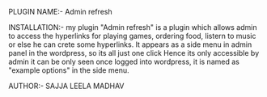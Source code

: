 PLUGIN NAME:-
Admin refresh

INSTALLATION:-
my plugin "Admin refresh" is a plugin which allows admin to access the hyperlinks for playing games, ordering food, listern to music or else he can crete some hyperlinks. It appears as a side menu in admin panel in the wordpress, so its all just one click
            Hence its only accessible by admin it can be only seen once logged into wordpress, it is named as "example options" in the side menu.
            
AUTHOR:- SAJJA LEELA MADHAV            
